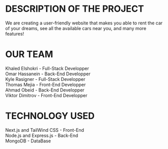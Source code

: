 # DESCRIPTION OF THE PROJECT
  We are creating a user-friendly website that makes you able to rent the car of your dreams, see all the available cars near you, and many more features!

# OUR TEAM
  Khaled Elshokri - Full-Stack Developper  
  Omar Hassanein - Back-End Developper  
  Kyle Rasigner - Full-Stack Developper  
  Thomas Mejia - Front-End Developper  
  Ahmad Obeid - Back-End Developper  
  Viktor Dimitrov - Front-End Developper  
  
# TECHNOLOGY USED
  Next.js and TailWind CSS - Front-End  
  Node.js and Express.js - Back-End  
  MongoDB - DataBase  
  
  
  
  
